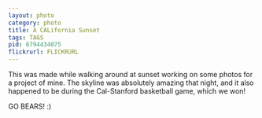```yaml
---
layout: photo
category: photo
title: A CALifornia Sunset
tags: TAGS
pid: 6794434075
flickrurl: FLICKRURL
---
```


This was made while walking around at sunset working on some photos for a project of mine. The skyline was absolutely amazing that night, and it also happened to be during the Cal-Stanford basketball game, which we won!

GO BEARS! :)
